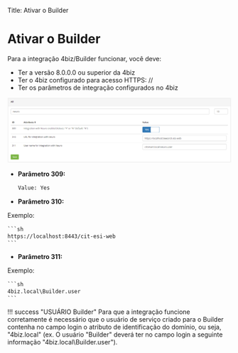 Title: Ativar o Builder

# Ativar o Builder

Para a integração 4biz/Builder funcionar, você deve:

- Ter a versão 8.0.0.0 ou superior da 4biz
- Ter o 4biz configurado para acesso HTTPS: //
- Ter os parâmetros de integração configurados no 4biz


![Builder Conection][1]

- **Parâmetro 309:**

    ```sh
    Value: Yes
    ```

- **Parâmetro 310:**

Exemplo:

    ```sh
    https://localhost:8443/cit-esi-web
    ```

- **Parâmetro 311:**

Exemplo:

    ```sh
    4biz.local\Builder.user
    ```
    

!!! success "USUÁRIO Builder"
    Para que a integração funcione corretamente é necessário que o usuário de serviço criado para o Builder contenha no campo login o atributo de identificação do domínio, ou seja, "4biz.local" (ex. O usuário "Builder" deverá ter no campo login a seguinte informação  "4biz.local\Builder.user").


[1]:images/Builder-conection.png
